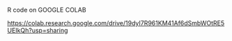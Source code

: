 R code on GOOGLE COLAB 

https://colab.research.google.com/drive/19dyI7R961KM41Af6dSmbWOtRE5UEIkQh?usp=sharing
